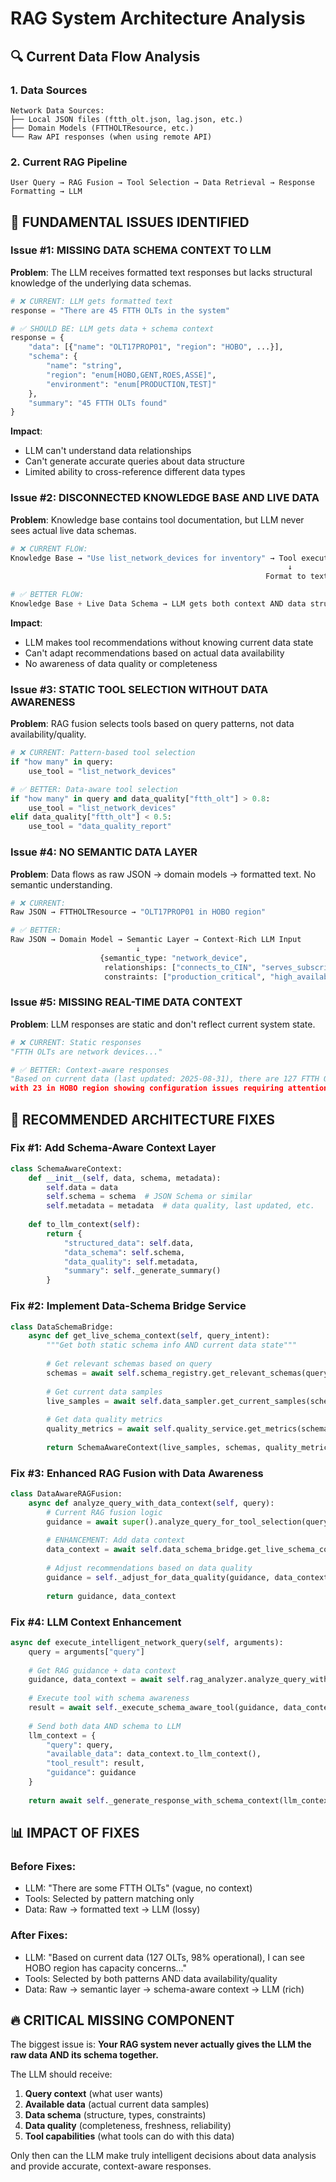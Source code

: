 # RAG System Architecture Analysis

## 🔍 Current Data Flow Analysis

### 1. Data Sources
```
Network Data Sources:
├── Local JSON files (ftth_olt.json, lag.json, etc.)
├── Domain Models (FTTHOLTResource, etc.)
└── Raw API responses (when using remote API)
```

### 2. Current RAG Pipeline
```
User Query → RAG Fusion → Tool Selection → Data Retrieval → Response Formatting → LLM
```

## 🚨 FUNDAMENTAL ISSUES IDENTIFIED

### Issue #1: **MISSING DATA SCHEMA CONTEXT TO LLM**
**Problem**: The LLM receives formatted text responses but lacks structural knowledge of the underlying data schemas.

```python
# ❌ CURRENT: LLM gets formatted text
response = "There are 45 FTTH OLTs in the system"

# ✅ SHOULD BE: LLM gets data + schema context
response = {
    "data": [{"name": "OLT17PROP01", "region": "HOBO", ...}],
    "schema": {
        "name": "string", 
        "region": "enum[HOBO,GENT,ROES,ASSE]",
        "environment": "enum[PRODUCTION,TEST]"
    },
    "summary": "45 FTTH OLTs found"
}
```

**Impact**: 
- LLM can't understand data relationships
- Can't generate accurate queries about data structure
- Limited ability to cross-reference different data types

### Issue #2: **DISCONNECTED KNOWLEDGE BASE AND LIVE DATA**
**Problem**: Knowledge base contains tool documentation, but LLM never sees actual live data schemas.

```python
# ❌ CURRENT FLOW:
Knowledge Base → "Use list_network_devices for inventory" → Tool execution → Raw data
                                                              ↓
                                                         Format to text → LLM

# ✅ BETTER FLOW:
Knowledge Base + Live Data Schema → LLM gets both context AND data structure
```

**Impact**:
- LLM makes tool recommendations without knowing current data state
- Can't adapt recommendations based on actual data availability
- No awareness of data quality or completeness

### Issue #3: **STATIC TOOL SELECTION WITHOUT DATA AWARENESS**
**Problem**: RAG fusion selects tools based on query patterns, not data availability/quality.

```python
# ❌ CURRENT: Pattern-based tool selection
if "how many" in query:
    use_tool = "list_network_devices"

# ✅ BETTER: Data-aware tool selection  
if "how many" in query and data_quality["ftth_olt"] > 0.8:
    use_tool = "list_network_devices"
elif data_quality["ftth_olt"] < 0.5:
    use_tool = "data_quality_report"
```

### Issue #4: **NO SEMANTIC DATA LAYER**
**Problem**: Data flows as raw JSON → domain models → formatted text. No semantic understanding.

```python
# ❌ CURRENT: 
Raw JSON → FTTHOLTResource → "OLT17PROP01 in HOBO region"

# ✅ BETTER:
Raw JSON → Domain Model → Semantic Layer → Context-Rich LLM Input
                            ↓
                    {semantic_type: "network_device",
                     relationships: ["connects_to_CIN", "serves_subscribers"],
                     constraints: ["production_critical", "high_availability"]}
```

### Issue #5: **MISSING REAL-TIME DATA CONTEXT**
**Problem**: LLM responses are static and don't reflect current system state.

```python
# ❌ CURRENT: Static responses
"FTTH OLTs are network devices..."

# ✅ BETTER: Context-aware responses
"Based on current data (last updated: 2025-08-31), there are 127 FTTH OLTs, 
with 23 in HOBO region showing configuration issues requiring attention."
```

## 🎯 RECOMMENDED ARCHITECTURE FIXES

### Fix #1: **Add Schema-Aware Context Layer**
```python
class SchemaAwareContext:
    def __init__(self, data, schema, metadata):
        self.data = data
        self.schema = schema  # JSON Schema or similar
        self.metadata = metadata  # data quality, last updated, etc.
    
    def to_llm_context(self):
        return {
            "structured_data": self.data,
            "data_schema": self.schema,
            "data_quality": self.metadata,
            "summary": self._generate_summary()
        }
```

### Fix #2: **Implement Data-Schema Bridge Service**
```python
class DataSchemaBridge:
    async def get_live_schema_context(self, query_intent):
        """Get both static schema info AND current data state"""
        
        # Get relevant schemas based on query
        schemas = await self.schema_registry.get_relevant_schemas(query_intent)
        
        # Get current data samples
        live_samples = await self.data_sampler.get_current_samples(schemas)
        
        # Get data quality metrics
        quality_metrics = await self.quality_service.get_metrics(schemas)
        
        return SchemaAwareContext(live_samples, schemas, quality_metrics)
```

### Fix #3: **Enhanced RAG Fusion with Data Awareness**
```python
class DataAwareRAGFusion:
    async def analyze_query_with_data_context(self, query):
        # Current RAG fusion logic
        guidance = await super().analyze_query_for_tool_selection(query)
        
        # ENHANCEMENT: Add data context
        data_context = await self.data_schema_bridge.get_live_schema_context(query)
        
        # Adjust recommendations based on data quality
        guidance = self._adjust_for_data_quality(guidance, data_context)
        
        return guidance, data_context
```

### Fix #4: **LLM Context Enhancement**
```python
async def execute_intelligent_network_query(self, arguments):
    query = arguments["query"]
    
    # Get RAG guidance + data context
    guidance, data_context = await self.rag_analyzer.analyze_query_with_data_context(query)
    
    # Execute tool with schema awareness
    result = await self._execute_schema_aware_tool(guidance, data_context)
    
    # Send both data AND schema to LLM
    llm_context = {
        "query": query,
        "available_data": data_context.to_llm_context(),
        "tool_result": result,
        "guidance": guidance
    }
    
    return await self._generate_response_with_schema_context(llm_context)
```

## 📊 IMPACT OF FIXES

### Before Fixes:
- LLM: "There are some FTTH OLTs" (vague, no context)
- Tools: Selected by pattern matching only
- Data: Raw → formatted text → LLM (lossy)

### After Fixes:
- LLM: "Based on current data (127 OLTs, 98% operational), I can see HOBO region has capacity concerns..."
- Tools: Selected by both patterns AND data availability/quality
- Data: Raw → semantic layer → schema-aware context → LLM (rich)

## 🔥 CRITICAL MISSING COMPONENT

The biggest issue is: **Your RAG system never actually gives the LLM the raw data AND its schema together.**

The LLM should receive:
1. **Query context** (what user wants)
2. **Available data** (actual current data samples)
3. **Data schema** (structure, types, constraints)  
4. **Data quality** (completeness, freshness, reliability)
5. **Tool capabilities** (what tools can do with this data)

Only then can the LLM make truly intelligent decisions about data analysis and provide accurate, context-aware responses.